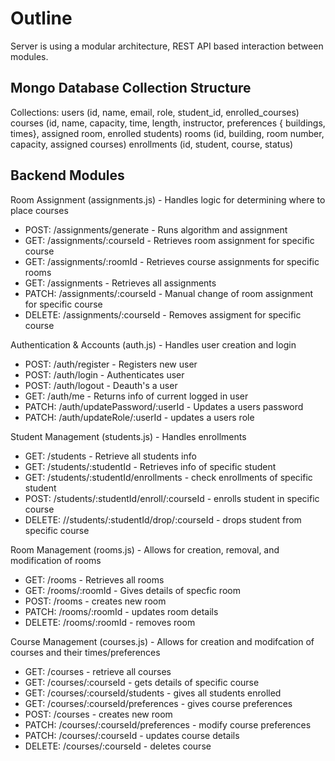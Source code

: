 # Outline
Server is using a modular architecture, REST API based interaction between modules. 

## Mongo Database Collection Structure
Collections: 
  users (id, name, email, role, student_id, enrolled_courses)
  courses (id, name, capacity, time, length, instructor, preferences { buildings, times}, assigned room, enrolled students)
  rooms (id, building, room number, capacity, assigned courses)
  enrollments (id, student, course, status)

## Backend Modules
Room Assignment (assignments.js) - Handles logic for determining where to place courses
  - POST: /assignments/generate - Runs algorithm and assignment
  - GET: /assignments/:courseId - Retrieves room assignment for specific course
  - GET: /assignments/:roomId - Retrieves course assignments for specific rooms
  - GET: /assignments - Retrieves all assignments
  - PATCH: /assignments/:courseId - Manual change of room assignment for specific course
  - DELETE: /assignments/:courseId - Removes assigment for specific course
    
Authentication & Accounts (auth.js) - Handles user creation and login
  - POST: /auth/register - Registers new user
  - POST: /auth/login - Authenticates user
  - POST: /auth/logout - Deauth's a user
  - GET: /auth/me - Returns info of current logged in user
  - PATCH: /auth/updatePassword/:userId - Updates a users password
  - PATCH: /auth/updateRole/:userId - updates a users role
    
Student Management (students.js) - Handles enrollments
  - GET: /students - Retrieve all students info
  - GET: /students/:studentId - Retrieves info of specific student
  - GET: /students/:studentId/enrollments - check enrollments of specific student
  - POST: /students/:studentId/enroll/:courseId - enrolls student in specific course
  - DELETE: //students/:studentId/drop/:courseId - drops student from specific course

Room Management (rooms.js) - Allows for creation, removal, and modification of rooms
  - GET: /rooms - Retrieves all rooms
  - GET: /rooms/:roomId - Gives details of specfic room
  - POST: /rooms - creates new room
  - PATCH: /rooms/:roomId - updates room details
  - DELETE: /rooms/:roomId - removes room

Course Management (courses.js) - Allows for creation and modifcation of courses and their times/preferences
  - GET: /courses - retrieve all courses
  - GET: /courses/:courseId - gets details of specific course
  - GET: /courses/:courseId/students - gives all students enrolled
  - GET: /courses/:courseId/preferences - gives course preferences
  - POST: /courses - creates new room
  - PATCH: /courses/:courseId/preferences - modify course preferences
  - PATCH: /courses/:courseId - updates course details
  - DELETE: /courses/:courseId - deletes course
